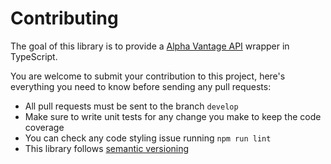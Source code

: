 # Contributing

The goal of this library is to provide a [Alpha Vantage API](https://www.alphavantage.co/) wrapper in TypeScript.

You are welcome to submit your contribution to this project, here's everything you need to know before sending any pull requests:

- All pull requests must be sent to the branch `develop`
- Make sure to write unit tests for any change you make to keep the code coverage
- You can check any code styling issue running `npm run lint`
- This library follows [semantic versioning](https://semver.org/)

